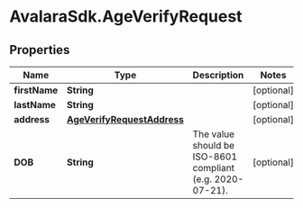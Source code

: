 # AvalaraSdk.AgeVerifyRequest

## Properties

Name | Type | Description | Notes
------------ | ------------- | ------------- | -------------
**firstName** | **String** |  | [optional] 
**lastName** | **String** |  | [optional] 
**address** | [**AgeVerifyRequestAddress**](AgeVerifyRequestAddress.md) |  | [optional] 
**DOB** | **String** | The value should be ISO-8601 compliant (e.g. 2020-07-21). | [optional] 


